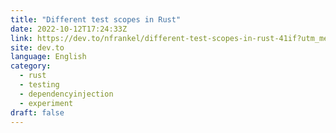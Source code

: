 ```yaml
---
title: "Different test scopes in Rust"
date: 2022-10-12T17:24:33Z
link: https://dev.to/nfrankel/different-test-scopes-in-rust-41if?utm_medium=RSS&utm_source=news.12bit.vn
site: dev.to
language: English
category:
  - rust
  - testing
  - dependencyinjection
  - experiment
draft: false
---
```

